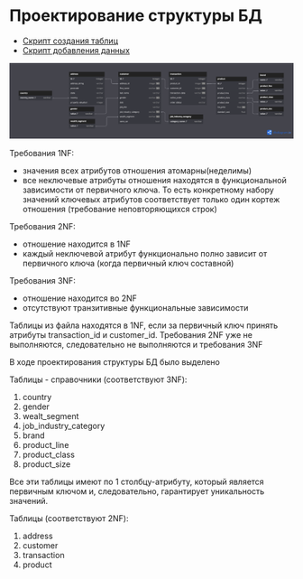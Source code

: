 # Проектирование структуры БД

- [Скрипт создания таблиц](https://github.com/ds-journey/sql/blob/main/create.sql)
- [Скрипт добавления данных](https://github.com/ds-journey/sql/blob/main/init.sql)

![dbSchema](https://github.com/ds-journey/sql/blob/main/schema.png)

Требования 1NF:
- значения всех атрибутов отношения атомарны(неделимы)
- все неключевые атрибуты отношения находятся в функциональной зависимости от первичного ключа. То есть 
  конкретному набору значений ключевых атрибутов соответствует только один кортеж отношения (требование неповторяющихся строк)

Требования 2NF:
- отношение находится в 1NF
- каждый неключевой атрибут функционально полно зависит от первичного ключа (когда первичный ключ составной)

Требования 3NF:
- отношение находится во 2NF
- отсутствуют транзитивные функциональные зависимости

Таблицы из файла находятся в 1NF, если за первичный ключ принять атрибуты transaction_id и customer_id.
Требования 2NF уже не выполняются, следовательно не выполняются и требования 3NF

В ходе проектирования структуры БД было выделено

Таблицы - справочники (соответствуют 3NF):
1. country
2. gender
3. wealt_segment
4. job_industry_category
5. brand
6. product_line
7. product_class
8. product_size

Все эти таблицы имеют по 1 столбцу-атрибуту, который является первичным ключом и, следовательно, гарантирует уникальность значений. 

Таблицы (соответствуют 2NF):
1. address 
2. customer
3. transaction
4. product
